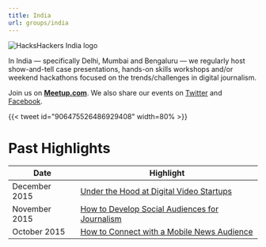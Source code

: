 ```yaml
---
title: India
url: groups/india
---
```


![HacksHackers India logo](https://pbs.twimg.com/media/DJRyq3bUMAAKsLP?format=jpg&name=large)

In India — specifically Delhi, Mumbai and Bengaluru — we regularly host show-and-tell case presentations, hands-on skills workshops and/or weekend hackathons focused on the trends/challenges in digital journalism.

Join us on **[Meetup.com](https://www.meetup.com/HacksHackersIN/)**. We also share our events on [Twitter](https://twitter.com/HacksHackersIN) and [Facebook](https://www.facebook.com/groups/HacksHackersIN/).

{{< tweet id="906475526486929408" width=80% >}}

# Past Highlights

| **Date**  | **Highlight** |  
|-----------|---------------|  
| December 2015 | [Under the Hood at Digital Video Startups](https://www.meetup.com/HacksHackersIN/events/227334477/) |
| November 2015 | [How to Develop Social Audiences for Journalism](https://www.meetup.com/HacksHackersIN/events/226488192/) |   
| October 2015 | [How to Connect with a Mobile News Audience](https://www.meetup.com/HacksHackersIN/events/225904393/) |
